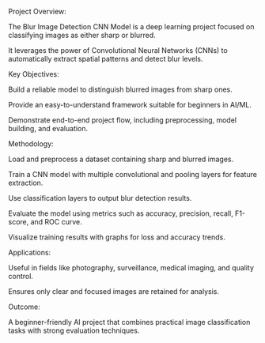 Project Overview:

The Blur Image Detection CNN Model is a deep learning project focused on classifying images as either sharp or blurred.

It leverages the power of Convolutional Neural Networks (CNNs) to automatically extract spatial patterns and detect blur levels.

Key Objectives:

Build a reliable model to distinguish blurred images from sharp ones.

Provide an easy-to-understand framework suitable for beginners in AI/ML.

Demonstrate end-to-end project flow, including preprocessing, model building, and evaluation.

Methodology:

Load and preprocess a dataset containing sharp and blurred images.

Train a CNN model with multiple convolutional and pooling layers for feature extraction.

Use classification layers to output blur detection results.

Evaluate the model using metrics such as accuracy, precision, recall, F1-score, and ROC curve.

Visualize training results with graphs for loss and accuracy trends.

Applications:

Useful in fields like photography, surveillance, medical imaging, and quality control.

Ensures only clear and focused images are retained for analysis.

Outcome:

A beginner-friendly AI project that combines practical image classification tasks with strong evaluation techniques.
